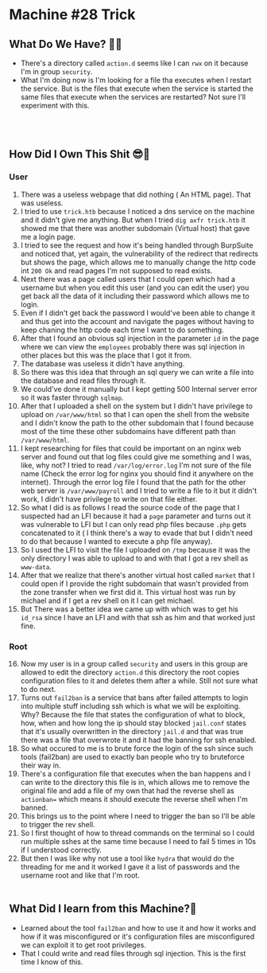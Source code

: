 # <span style="color:[COLOR]">Machine #28 Trick</span>  


## <span style="color:[COLOR]">What Do We Have? 🤔🤔 
* There's a directory called `action.d` seems like I can `rwx` on it because I'm in group `security`.
* What I'm doing now is I'm looking for a file tha executes when I restart the service. But is the files that execute when the service is started the same files that execute when the services are restarted? Not sure I'll experiment with this.


<br/><br/>

## <span style="color:[COLOR]">How Did I Own This Shit 😎🥳  
### User   
1. There was a useless webpage that did nothing ( An HTML page). That was useless.
2. I tried to use `trick.htb` because I noticed a dns service on the machine and it didn't give me anything. But when I tried `dig axfr trick.htb` it showed me that there was another subdomain (Virtual host) that gave me a login page.
3. I tried to see the request and how it's being handled through BurpSuite and noticed that, yet again, the vulnerability of the redirect that redirects but shows the page, which allows me to manually change the http code int `200 Ok` and read pages I'm not supposed to read exists.
4. Next there was a page called users that I could open which had a username but when you edit this user (and you can edit the user) you get back all the data of it including their password which allows me to login.
5. Even if I didn't get back the password I would've been able to change it and thus get into the account and navigate the pages without having to keep chaning the http code each time I want to do something.   
6. After that I found an obvious sql injection in the parameter `id` in the page where we can view the `employees` probably there was sql injection in other places but this was the place that I got it from.  
7. The database was useless it didn't have anything.   
8. So there was this idea that through an sql query we can write a file into the database and read files through it.  
9. We could've done it manually but I kept getting 500 Internal server error so it was faster through  `sqlmap`. 
10. After that I uploaded a shell on the system but I didn't have privilege to upload on `/var/www/html` so that I can open the shell from the website and I didn't know the path to the other subdomain that I found because most of the time these other subdomains have different path than `/var/www/html`.
11. I kept researching for files that could be important on an nginx web server and found out that log files could give me something and I was, like, why not? I tried to read `/var/log/error.log` I'm not sure of the file name (Check the error log for nginx you should find it anywhere on the internet). Through the error log file I found that the path for the other web server is `/var/www/payroll` and I tried to write a file to it but it didn't work, I didn't have privilege to write on that file either.  
12. So what I did is as follows I read the source code of the page that I suspected had an LFI because it had a `page` parameter and turns out it was vulnerable to LFI but I can only read php files because `.php` gets concatenated to it ( I think there's a way to evade that but I didn't need to do that because I wanted to execute a php file anyway).
13. So I used the LFI to visit the file I uploaded on `/tmp` because it was the only directory I was able to upload to and with that I got a rev shell as `www-data`.  
14. After that we realize that there's another virtual host called `market` that I could open if I provide the right subdomain that wasn't provided from the zone transfer when we first did it. This virtual host was run by michael and if I get a rev shell on it I can get michael.
15. But There was a better idea we came up with which was to get his `id_rsa` since I have an LFI and with that ssh as him and that worked just fine.   
### Root   
16. Now my user is in a group called `security` and users in this group are allowed to edit the directory `action.d` this directory the root copies configuration files to it and deletes them after a while. Still not sure what to do next.  
17. Turns out `fail2ban` is a service that bans after failed attempts to login into multiple stuff including ssh which is what we will be exploiting. Why? Because the file that states the configuration of what to block, how, when and how long the ip should stay blocked `jail.conf` states that it's usually overwritten in the directory `jail.d` and that was true there was a file that overwrote it and it had the banning for ssh enabled.  
18. So what occured to me is to brute force the login of the ssh since such tools (fail2ban) are used to exactly ban people who try to bruteforce their way in.
19. There's a configuration file that executes when the ban happens and I can write to the directory this file is in, which allows me to remove the original file and add a file of my own that had the reverse shell as `actionban=` which means it should execute the reverse shell when I'm banned.  
20. This brings us to the point where I need to trigger the ban so I'll be able to trigger the rev shell.  
21. So I first thought of how to thread commands on the terminal so I could run multiple sshes at the same time because I need to fail 5 times in 10s if I understood correctly.  
22. But then I was like why not use a tool like `hydra` that would do the threading for me and it worked I gave it a list of passwords and the username root and like that I'm root.
<br/><br/>


## <span style="color:[COLOR]">What Did I learn from this Machine?👀  
* Learned about the tool `fail2ban` and how to use it and how it works and how if it was misconfigured or it's configuration files are misconfigured we can exploit it to get root privileges.  
* That I could write and read files through sql injection. This is the first time I know of this.

<br/><br/>
